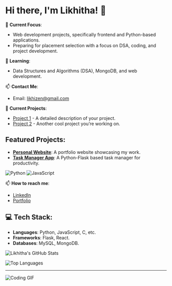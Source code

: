 # Hi there, I'm Likhitha! 👋

🔭 **Current Focus**:
- Web development projects, specifically frontend and Python-based applications.
- Preparing for placement selection with a focus on DSA, coding, and project development.

🌱 **Learning**:
- Data Structures and Algorithms (DSA), MongoDB, and web development.

📫 **Contact Me**:
- Email: [likhizen@gmail.com](mailto:likhizen@gmail.com)

🎯 **Current Projects**:
- [Project 1](https://github.com/YourUsername/Project1) - A detailed description of your project.
- [Project 2](https://github.com/YourUsername/Project2) - Another cool project you’re working on.

## Featured Projects:
- [**Personal Website**](https://github.com/YourUsername/PersonalWebsite): A portfolio website showcasing my work.
- [**Task Manager App**](https://github.com/YourUsername/TaskManagerApp): A Python-Flask based task manager for productivity.

![Python](https://img.shields.io/badge/-Python-3776AB?logo=Python&logoColor=white&style=flat)
![JavaScript](https://img.shields.io/badge/-JavaScript-F7DF1E?logo=JavaScript&logoColor=white&style=flat)

📫 **How to reach me**:
- [LinkedIn](https://www.linkedin.com/in/YourUsername/)
- [Portfolio](https://yourwebsite.com/)

## 💻 Tech Stack:
- **Languages**: Python, JavaScript, C, etc.
- **Frameworks**: Flask, React.
- **Databases**: MySQL, MongoDB.


![Likhitha's GitHub Stats](https://github-readme-stats.vercel.app/api?username=likhizen&show_icons=true&theme=radical)

![Top Languages](https://github-readme-stats.vercel.app/api/top-langs/?username=likhizen&layout=compact&theme=radical)


---

![Coding GIF](https://media.giphy.com/media/LmNwrBhejkK9EFP504/giphy.gif)

<!--
**likhizen/likhizen** is a ✨ _special_ ✨ repository because its `README.md` (this file) appears on your GitHub profile.

Here are some ideas to get you started:

- 🔭 I’m currently working on ...
- 🌱 I’m currently learning ...
- 👯 I’m looking to collaborate on ...
- 🤔 I’m looking for help with ...
- 💬 Ask me about ...
- 📫 How to reach me: ...
- 😄 Pronouns: ...
- ⚡ Fun fact: ...
-->
